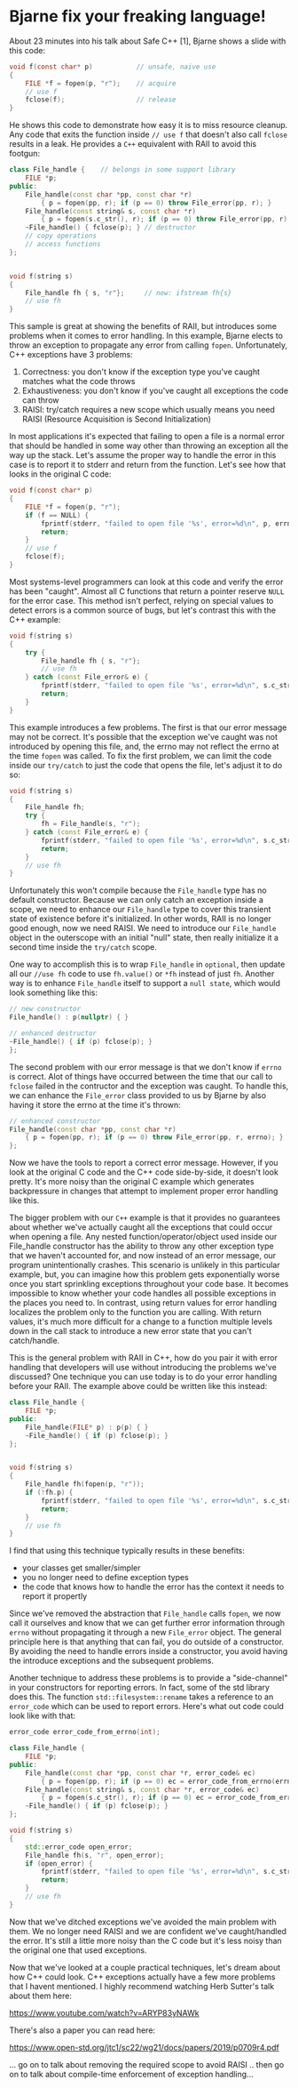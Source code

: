 # Bjarne fix your freaking language!

About 23 minutes into his talk about Safe C++ [1], Bjarne shows a slide with this code:

```c
void f(const char* p)           // unsafe, naive use
{
    FILE *f = fopen(p, "r");    // acquire
    // use f
    fclose(f);                  // release
}
```

He shows this code to demonstrate how easy it is to miss resource cleanup.  Any code that exits the function inside `// use f` that doesn't also call `fclose` results in a leak.  He provides a `C++` equivalent with RAII to avoid this footgun:

```c++
class File_handle {    // belongs in some support library
    FILE *p;
public:
    File_handle(const char *pp, const char *r)
        { p = fopen(pp, r); if (p == 0) throw File_error(pp, r); }
    File_handle(const string& s, const char *r)
        { p = fopen(s.c_str(), r); if (p == 0) throw File_error(pp, r); }
    ~File_handle() { fclose(p); } // destructor
    // copy operations
    // access functions
};


void f(string s)
{
    File_handle fh { s, "r"};     // now: ifstream fh{s}
    // use fh
}
```

This sample is great at showing the benefits of RAII, but introduces some problems when it comes to error handling.  In this example, Bjarne elects to throw an exception to propagate any error from calling `fopen`.  Unfortunately, C++ exceptions have 3 problems:

1. Correctness: you don't know if the exception type you've caught matches what the code throws
2. Exhaustiveness: you don't know if you've caught all exceptions the code can throw
3. RAISI: try/catch requires a new scope which usually means you need RAISI (Resource Acquisition is Second Initialization)

In most applications it's expected that failing to open a file is a normal error that should be handled in some way other than throwing an exception all the way up the stack.  Let's assume the proper way to handle the error in this case is to report it to stderr and return from the function.  Let's see how that looks in the original C code:

```C
void f(const char* p)
{
    FILE *f = fopen(p, "r");
    if (f == NULL) {
        fprintf(stderr, "failed to open file '%s', error=%d\n", p, errno);
        return;
    }
    // use f
    fclose(f);
}
```

Most systems-level programmers can look at this code and verify the error has been "caught".  Almost all C functions that return a pointer reserve `NULL` for the error case.  This method isn't perfect, relying on special values to detect errors is a common source of bugs, but let's contrast this with the C++ example:

```c++
void f(string s)
{
    try {
        File_handle fh { s, "r"};
        // use fh
    } catch (const File_error& e) {
        fprintf(stderr, "failed to open file '%s', error=%d\n", s.c_str(), errno);
        return;
    }
}
```

This example introduces a few problems. The first is that our error message may not be correct.  It's possible that the exception we've caught was not introduced by opening this file, and, the errno may not reflect the errno at the time `fopen` was called.  To fix the first problem, we can limit the code inside our `try/catch` to just the code that opens the file, let's adjust it to do so:

```c++
void f(string s)
{
    File_handle fh;
    try {
        fh = File_handle(s, "r");
    } catch (const File_error& e) {
        fprintf(stderr, "failed to open file '%s', error=%d\n", s.c_str(), errno);
        return;
    }
    // use fh
}
```

Unfortunately this won't compile because the `File_handle` type has no default constructor.  Because we can only catch an exception inside a scope, we need to enhance our `File_handle` type to cover this transient state of existence before it's initialized.  In other words, RAII is no longer good enough, now we need RAISI.  We need to introduce our `File_handle` object in the outerscope with an initial "null" state, then really initialize it a second time inside the `try/catch` scope.

One way to accomplish this is to wrap `File_handle` in `optional`, then update all our `//use fh` code to use `fh.value()` or `*fh` instead of just `fh`.  Another way is to enhance `File_handle` itself to support a `null state`, which would look something like this:

```c++
// new constructor
File_handle() : p(nullptr) { }

// enhanced destructor
~File_handle() { if (p) fclose(p); }
};
```

The second problem with our error message is that we don't know if `errno` is correct.  Alot of things have occurred between the time that our call to `fclose` failed in the contructor and the exception was caught.  To handle this, we can enhance the `File_error` class provided to us by Bjarne by also having it store the errno at the time it's thrown:

```c++
// enhanced constructor
File_handle(const char *pp, const char *r)
    { p = fopen(pp, r); if (p == 0) throw File_error(pp, r, errno); }
};
```

Now we have the tools to report a correct error message.  However, if you look at the original C code and the C++ code side-by-side, it doesn't look pretty.  It's more noisy than the original C example which generates backpressure in changes that attempt to implement proper error handling like this.

The bigger problem with our `C++` example is that it provides no guarantees about whether we've actually caught all the exceptions that could occur when opening a file.  Any nested function/operator/object used inside our File_handle constructor has the ability to throw any other exception type that we haven't accounted for, and now instead of an error message, our program unintentionally crashes.  This scenario is unlikely in this particular example, but, you can imagine how this problem gets exponentially worse once you start sprinkling exceptions throughout your code base.  It becomes impossible to know whether your code handles all possible exceptions in the places you need to.  In contrast, using return values for error handling localizes the problem only to the function you are calling.  With return values, it's much more difficult for a change to a function multiple levels down in the call stack to introduce a new error state that you can't catch/handle.

This is the general problem with RAII in C++, how do you pair it with error handling that developers will use without introducing the problems we've discussed? One technique you can use today is to do your error handling before your RAII.  The example above could be written like this instead:


```c++
class File_handle {
    FILE *p;
public:
    File_handle(FILE* p) : p(p) { }
    ~File_handle() { if (p) fclose(p); }
};


void f(string s)
{
    File_handle fh(fopen(p, "r"));
    if (!fh.p) {
        fprintf(stderr, "failed to open file '%s', error=%d\n", s.c_str(), errno);
        return;
    }
    // use fh
}
```

I find that using this technique typically results in these benefits:

- your classes get smaller/simpler
- you no longer need to define exception types
- the code that knows how to handle the error has the context it needs to report it propertly

Since we've removed the abstraction that `File_handle` calls `fopen`, we now call it ourselves and know that we can get further error information through `errno` without propagating it through a new `File_error` object.  The general principle here is that anything that can fail, you do outside of a constructor.  By avoiding the need to handle errors inside a constructor, you avoid having the introduce exceptions and the subsequent problems.

Another technique to address these problems is to provide a "side-channel" in your constructors for reporting errors.  In fact, some of the std library does this. The function `std::filesystem::rename` takes a reference to an `error_code` which can be used to report errors.  Here's what out code could look like with that:

```c++
error_code error_code_from_errno(int);

class File_handle {
    FILE *p;
public:
    File_handle(const char *pp, const char *r, error_code& ec)
        { p = fopen(pp, r); if (p == 0) ec = error_code_from_errno(errno); }
    File_handle(const string& s, const char *r, error_code& ec)
        { p = fopen(s.c_str(), r); if (p == 0) ec = error_code_from_errno(errno); }
    ~File_handle() { if (p) fclose(p); }
};

void f(string s)
{
    std::error_code open_error;
    File_handle fh(s, "r", open_error);
    if (open_error) {
        fprintf(stderr, "failed to open file '%s', error=%d\n", s.c_str(), open_error.value());
        return;
    }
    // use fh
}
```

Now that we've ditched exceptions we've avoided the main problem with them.  We no longer need RAISI and we are confident we've caught/handled the error.  It's still a little more noisy than the C code but it's less noisy than the original one that used exceptions.

Now that we've looked at a couple practical techniques, let's dream about how C++ could look. C++ exceptions actually have a few more problems that I havent mentioned.  I highly recommend watching Herb Sutter's talk about them here:

https://www.youtube.com/watch?v=ARYP83yNAWk

There's also a paper you can read here:

https://www.open-std.org/jtc1/sc22/wg21/docs/papers/2019/p0709r4.pdf

... go on to talk about removing the required scope to avoid RAISI .. then go on to talk about compile-time enforcement of exception handling...

